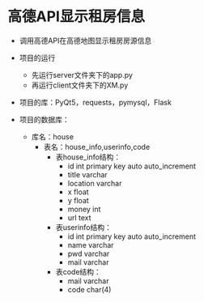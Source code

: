 # 高德API显示租房信息
- 调用高德API在高德地图显示租房房源信息

- 项目的运行
  - 先运行server文件夹下的app.py
  - 再运行client文件夹下的XM.py
  
- 项目的库：PyQt5，requests，pymysql，Flask

- 项目的数据库：
  - 库名：house
    - 表名：house_info,userinfo,code
      - 表house_info结构：
        - id  int  primary key   auto   auto_increment
        - title   varchar
        - location varchar
        - x      float
        - y      float
        - money  int
        - url    text
      - 表userinfo结构：
        - id int  primary key   auto   auto_increment
        - name    varchar
        - pwd     varchar
        - mail    varchar
      - 表code结构：
        - mail varchar
        - code char(4)
